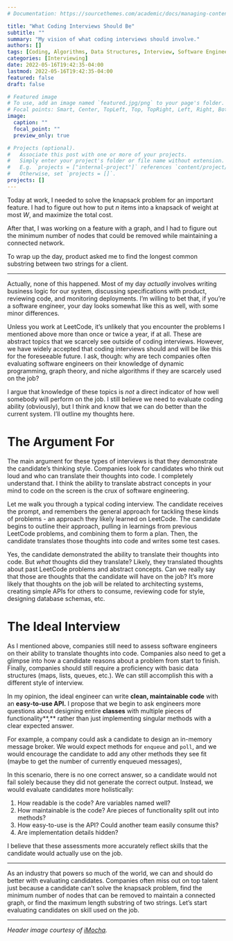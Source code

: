 ```yaml
---
# Documentation: https://sourcethemes.com/academic/docs/managing-content/

title: "What Coding Interviews Should Be"
subtitle: ""
summary: "My vision of what coding interviews should involve."
authors: []
tags: [Coding, Algorithms, Data Structures, Interview, Software Engineering]
categories: [Interviewing]
date: 2022-05-16T19:42:35-04:00
lastmod: 2022-05-16T19:42:35-04:00
featured: false
draft: false

# Featured image
# To use, add an image named `featured.jpg/png` to your page's folder.
# Focal points: Smart, Center, TopLeft, Top, TopRight, Left, Right, BottomLeft, Bottom, BottomRight.
image:
  caption: ""
  focal_point: ""
  preview_only: true

# Projects (optional).
#   Associate this post with one or more of your projects.
#   Simply enter your project's folder or file name without extension.
#   E.g. `projects = ["internal-project"]` references `content/project/deep-learning/index.md`.
#   Otherwise, set `projects = []`.
projects: []
---
```

Today at work, I needed to solve the knapsack problem for an important feature. I had to figure out how to put *n* items into a knapsack of weight at most *W*, and maximize the total cost.

After that, I was working on a feature with a graph, and I had to figure out the minimum number of nodes that could be removed while maintaining a connected network.

To wrap up the day, product asked me to find the longest common substring between two strings for a client.

---

Actually, none of this happened. Most of my day *actually* involves writing business logic for our system, discussing specifications with product, reviewing code, and monitoring deployments. I’m willing to bet that, if you’re a software engineer, your day looks somewhat like this as well, with some minor differences.

Unless you work at LeetCode, it’s unlikely that you encounter the problems I mentioned above more than once or twice a year, if at all. These are abstract topics that we scarcely see outside of coding interviews. However, we have widely accepted that coding interviews should and will be like this for the foreseeable future. I ask, though: why are tech companies often evaluating software engineers on their knowledge of dynamic programming, graph theory, and niche algorithms if they are scarcely used on the job? 

I argue that knowledge of these topics is *not* a direct indicator of how well somebody will perform on the job. I still believe we need to evaluate coding ability (obviously), but I think and know that we can do better than the current system. I’ll outline my thoughts here. 

# The Argument For

The main argument for these types of interviews is that they demonstrate the candidate’s thinking style. Companies look for candidates who think out loud and who can translate their thoughts into code. I completely understand that. I think the ability to translate abstract concepts in your mind to code on the screen is the crux of software engineering.

Let me walk you through a typical coding interview. The candidate receives the prompt, and remembers the general approach for tackling these kinds of problems - an approach they likely learned on LeetCode. The candidate begins to outline their approach, pulling in learnings from previous LeetCode problems, and combining them to form a plan. Then, the candidate translates those thoughts into code and writes some test cases.

Yes, the candidate demonstrated the ability to translate their thoughts into code. But *what* thoughts did they translate? Likely, they translated thoughts about past LeetCode problems and abstract concepts. Can we really say that those are thoughts that the candidate will have on the job? It’s more likely that thoughts on the job will be related to architecting systems, creating simple APIs for others to consume, reviewing code for style, designing database schemas, etc. 

# The Ideal Interview

As I mentioned above, companies still need to assess software engineers on their ability to translate thoughts into code. Companies also need to get a glimpse into how a candidate reasons about a problem from start to finish. Finally, companies should still require a proficiency with basic data structures (maps, lists, queues, etc.). We can still accomplish this with a different style of interview.

In my opinion, the ideal engineer can write **clean, maintainable code** with an **easy-to-use API.** I propose that we begin to ask engineers more questions about designing entire **classes** with multiple pieces of functionality**,** rather than just implementing singular methods with a clear expected answer.

For example, a company could ask a candidate to design an in-memory message broker. We would expect methods for `enqueue` and `poll`, and we would encourage the candidate to add any other methods they see fit (maybe to get the number of currently enqueued messages),

In this scenario, there is no one correct answer, so a candidate would not fail solely because they did not generate the correct output. Instead, we would evaluate candidates more holistically:

1. How readable is the code? Are variables named well?
2. How maintainable is the code? Are pieces of functionality split out into methods?
3. How easy-to-use is the API? Could another team easily consume this?
4. Are implementation details hidden?

I believe that these assessments more accurately reflect skills that the candidate would actually use on the job. 

---

As an industry that powers so much of the world, we can and should do better with evaluating candidates. Companies often miss out on top talent just because a candidate can’t solve the knapsack problem, find the minimum number of nodes that can be removed to maintain a connected graph, or find the maximum length substring of two strings. Let’s start evaluating candidates on skill used on the job.

---

_Header image courtesy of [iMocha](https://www.imocha.io/platform/live-coding-interview)._